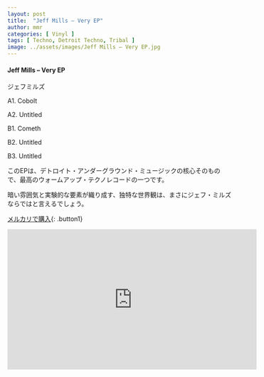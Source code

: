 ```yaml
---
layout: post
title:  "Jeff Mills – Very EP"
author: mmr
categories: [ Vinyl ]
tags: [ Techno, Detroit Techno, Tribal ]
image: ../assets/images/Jeff Mills – Very EP.jpg
---
```


#### Jeff Mills – Very EP

ジェフミルズ

A1. Cobolt

A2. Untitled

B1. Cometh

B2. Untitled

B3. Untitled


このEPは、デトロイト・アンダーグラウンド・ミュージックの核心そのもので、最高のウォームアップ・テクノレコードの一つです。

暗い雰囲気と実験的な要素が織り成す、独特な世界観は、まさにジェフ・ミルズならではと言えるでしょう。

[メルカリで購入](https://jp.mercari.com/item/m40010323635?afid=6142608987){: .button1}


<iframe width="560" height="315" src="https://www.youtube.com/embed/ZPgiF_S1pAA?si=dKqOwiHRhoS9WOC2" title="YouTube video player" frameborder="0" allow="accelerometer; autoplay; clipboard-write; encrypted-media; gyroscope; picture-in-picture; web-share" referrerpolicy="strict-origin-when-cross-origin" allowfullscreen></iframe>